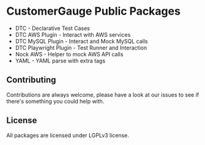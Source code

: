 # CustomerGauge Public Packages

- DTC - Declarative Test Cases
- DTC AWS Plugin - Interact with AWS services
- DTC MySQL Plugin - Interact and Mock MySQL calls
- DTC Playwright Plugin - Test Runner and Interaction
- Nock AWS - Helper to mock AWS API calls
- YAML - YAML parse with extra tags

## Contributing

Contributions are always welcome, please have a look at our issues to see if there's something you could help with.

## License

All packages are licensed under LGPLv3 license.
